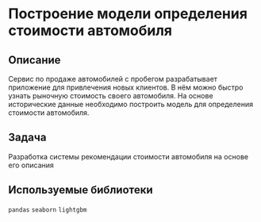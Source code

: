 # Построение модели определения стоимости автомобиля
## Описание 
Сервис по продаже автомобилей с пробегом  разрабатывает приложение для привлечения новых клиентов. В нём можно быстро узнать рыночную стоимость своего автомобиля. На основе исторические данные необходимо построить модель для определения стоимости автомобиля.
## Задача
Разработка системы рекомендации стоимости автомобиля на основе его описания

## Используемые библиотеки
`pandas` `seaborn` `lightgbm`
